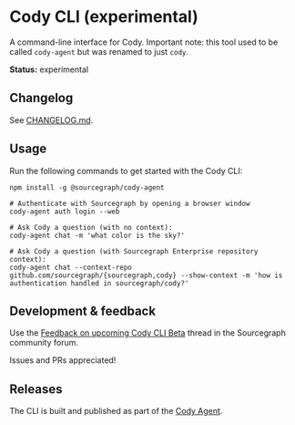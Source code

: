 # Cody CLI (experimental)

A command-line interface for Cody. Important note: this tool used to be called `cody-agent` but was renamed to just `cody`.

**Status:** experimental

## Changelog

See [CHANGELOG.md](../agent/CHANGELOG.md).

## Usage

Run the following commands to get started with the Cody CLI:

```
npm install -g @sourcegraph/cody-agent

# Authenticate with Sourcegraph by opening a browser window
cody-agent auth login --web

# Ask Cody a question (with no context):
cody-agent chat -m 'what color is the sky?'

# Ask Cody a question (with Sourcegraph Enterprise repository context):
cody-agent chat --context-repo github.com/sourcegraph/{sourcegraph,cody} --show-context -m 'how is authentication handled in sourcegraph/cody?'
```

## Development & feedback

Use the [Feedback on upcoming Cody CLI Beta](https://community.sourcegraph.com/t/share-your-feedback-on-the-upcoming-cody-cli-beta/672) thread in the Sourcegraph community forum.

Issues and PRs appreciated!

## Releases

The CLI is built and published as part of the [Cody Agent](../agent/README.md).
